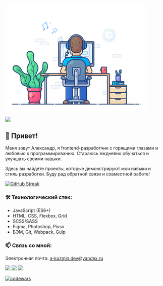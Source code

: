 <img src="code-new.gif" alt="image" style="width:450px;height:auto;">

![](https://komarev.com/ghpvc/?username=AleksandrKuzmin-dev&color=blue&base=33&style=for-the-badge&label=Просмотров_Профиля)


## 👋 Привет!

Меня зовут Александр, я frontend-разработчик с горящими глазами и любовью к программированию. Стараюсь еждневно обучаться и улучшать своими навыки.

Здесь вы найдете проекты, которые демонстрируют мои навыки и стиль разработки. Буду рад обратной связи и совместной работе!


[![GitHub Streak](https://github-readme-streak-stats-zeta-sage.vercel.app?user=AleksandrKuzmin-dev&theme=icegray&locale=ru&card_width=850)](https://git.io/streak-stats)

### 🛠 Технологический стек:
* JavaScript (ES6+)
* HTML, CSS, Flexbox, Grid
* SCSS/SASS
* Figma, Photoshop, Pixso
* БЭМ, Git, Webpack, Gulp


### 📫 Связь со мной:

Электронная почта: [a-kuzmin.dev@yandex.ru](mailto:a-kuzmin.dev@yandex.ru)


[![](https://img.shields.io/badge/вконтакте-%232E87FB.svg?&style=for-the-badge&logo=vk&logoColor=white)](https://vk.com/alexkuzmin_vk)
[![](https://img.shields.io/badge/Telegram-2CA5E0?style=for-the-badge&logo=telegram&logoColor=white)](https://t.me/alexkuzmin_tg)
[![](https://img.shields.io/badge/WhatsApp-25D366?style=for-the-badge&logo=whatsapp&logoColor=white)](https://wa.me/79372569996?text=%D0%9F%D1%80%D0%B8%D0%B2%D0%B5%D1%82!)

[![codewars](https://www.codewars.com/users/AleksandrKuzmin/badges/small)](https://www.codewars.com/users/AleksandrKuzmin) 
